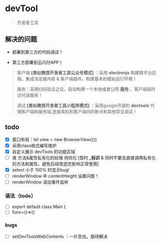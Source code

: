 # devTool
> 开发者工具


## 解决的问题
- 部署到第三方的代码调试！

- 第三方部署到云闪付APP！
> 客户端 **\[类似微信开发者工具公众号模式\]** ：采用 **electronjs** 构建跨平台应用。集成浏览器内核 & 客户端插件，构建基本的模拟运行环境！
> 
> 服务：采用扫码验证之后，自动构建一个本地或者公网 **服务** 。客户端临时访问该服务！
> 
> 调试 **\[类似微信开发者工具小程序模式\]** ：采用google开源的 **devtools** 代理客户端和服务端,连接真机和客户端间的断点和其他常见调试！ 



## todo
- [x] 窗口布局：let view = new BrowserView({})
- [x] 采用class格式编写维护
- [x] 自定义展示 devTools 的功能区域
- [ ] 类 方法&属性私有化的处理 待优化 \[暂时 **_标识** & 同时不要去直接调用私有化的方法和属性，避免后续改造完影响正常使用] 
- [x] select 小于 100% 时显示bug!
- [ ] renderWindow 中 contentHeight 设置问题！
- [ ] renderWindow 滚动事件监听
### 语法（todo）
- [ ] export default  class Main {
- [ ] func=()=>{}

### bugs
- [ ] setDevToolsWebContents ：一片空白。亟待解决
